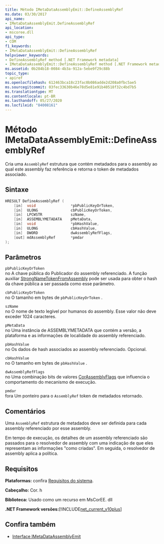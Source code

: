 ```yaml
---
title: Método IMetaDataAssemblyEmit::DefineAssemblyRef
ms.date: 03/30/2017
api_name:
- IMetaDataAssemblyEmit.DefineAssemblyRef
api_location:
- mscoree.dll
api_type:
- COM
f1_keywords:
- IMetaDataAssemblyEmit::DefineAssemblyRef
helpviewer_keywords:
- DefineAssemblyRef method [.NET Framework metadata]
- IMetaDataAssemblyEmit::DefineAssemblyRef method [.NET Framework metadata]
ms.assetid: 0b284b18-0084-4b3a-912a-5ebe9f29c88b
topic_type:
- apiref
ms.openlocfilehash: 612463bca18c23fac0b086adde2d208a0fbc5ae5
ms.sourcegitcommit: 03fec33630b46e78d5e81e91b40518f32c4bd7b5
ms.translationtype: MT
ms.contentlocale: pt-BR
ms.lasthandoff: 05/27/2020
ms.locfileid: "84008161"
---
```

# <a name="imetadataassemblyemitdefineassemblyref-method"></a>Método IMetaDataAssemblyEmit::DefineAssemblyRef
Cria uma `AssemblyRef` estrutura que contém metadados para o assembly ao qual este assembly faz referência e retorna o token de metadados associado.  
  
## <a name="syntax"></a>Sintaxe  
  
```cpp  
HRESULT DefineAssemblyRef (  
    [in]  void                *pbPublicKeyOrToken,  
    [in]  ULONG               cbPublicKeyOrToken,  
    [in]  LPCWSTR             szName,  
    [in]  ASSEMBLYMETADATA    pMetaData,  
    [in]  void                *pbHashValue,  
    [in]  ULONG               cbHashValue,  
    [in]  DWORD               dwAssemblyRefFlags,  
    [out] mdAssemblyRef       *pmdar  
);  
```  
  
## <a name="parameters"></a>Parâmetros  
 `pbPublicKeyOrToken`  
 no A chave pública do Publicador do assembly referenciado. A função auxiliar [StrongNameTokenFromAssembly](../strong-naming/strongnametokenfromassembly-function.md) pode ser usada para obter o hash da chave pública a ser passada como esse parâmetro.  
  
 `cbPublicKeyOrToken`  
 no O tamanho em bytes de `pbPublicKeyOrToken` .  
  
 `szName`  
 no O nome de texto legível por humanos do assembly. Esse valor não deve exceder 1024 caracteres.  
  
 `pMetaData`  
 no Uma instância de ASSEMBLYMETADATA que contém a versão, a plataforma e as informações de localidade do assembly referenciado.  
  
 `pbHashValue`  
 no Os dados de hash associados ao assembly referenciado. Opcional.  
  
 `cbHashValue`  
 no O tamanho em bytes de `pbHashValue` .  
  
 `dwAssemblyRefFlags`  
 no Uma combinação bits de valores [CorAssemblyFlags](corassemblyflags-enumeration.md) que influencia o comportamento do mecanismo de execução.  
  
 `pmdar`  
 fora Um ponteiro para o `AssemblyRef` token de metadados retornado.  
  
## <a name="remarks"></a>Comentários  
 Uma `AssemblyRef` estrutura de metadados deve ser definida para cada assembly referenciado por esse assembly.  
  
 Em tempo de execução, os detalhes de um assembly referenciado são passados para o resolvedor de assembly com uma indicação de que eles representam as informações "como criadas". Em seguida, o resolvedor de assembly aplica a política.  
  
## <a name="requirements"></a>Requisitos  
 **Plataformas:** confira [Requisitos do sistema](../../get-started/system-requirements.md).  
  
 **Cabeçalho:** Cor. h  
  
 **Biblioteca:** Usado como um recurso em MsCorEE. dll  
  
 **.NET Framework versões:**[!INCLUDE[net_current_v10plus](../../../../includes/net-current-v10plus-md.md)]  
  
## <a name="see-also"></a>Confira também

- [Interface IMetaDataAssemblyEmit](imetadataassemblyemit-interface.md)

